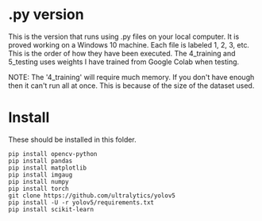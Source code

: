 # .py version
This is the version that runs using .py files on your local computer. It is proved working on a Windows 10 machine. 
Each file is labeled 1, 2, 3, etc. This is the order of how they have been executed.
The 4_training and 5_testing uses weights I have trained from Google Colab when testing. 

NOTE: The '4_training' will require much memory. If you don't have enough then it can't run all at once. This is because of the size of the
dataset used.


# Install
These should be installed in this folder.
```
pip install opencv-python
pip install pandas
pip install matplotlib
pip install imgaug
pip install numpy
pip install torch
git clone https://github.com/ultralytics/yolov5  
pip install -U -r yolov5/requirements.txt
pip install scikit-learn
```